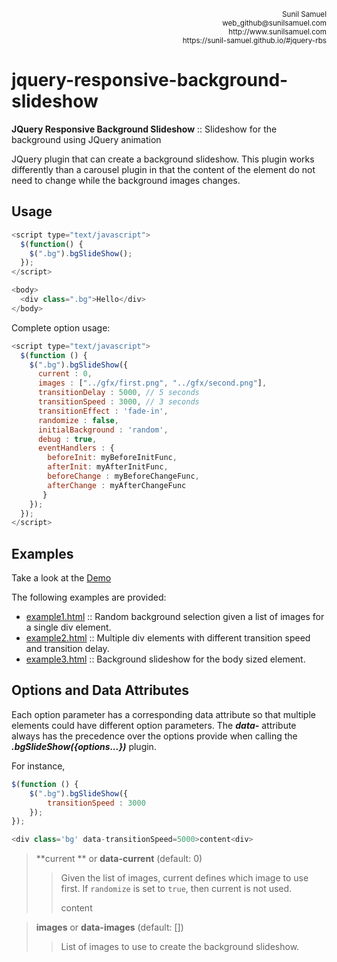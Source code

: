 <p align='right'>
<small>Sunil Samuel<br>
web_github@sunilsamuel.com<br>
http://www.sunilsamuel.com<br>
https://sunil-samuel.github.io/#jquery-rbs
</small>
</p>


# jquery-responsive-background-slideshow

**JQuery Responsive Background Slideshow** :: Slideshow for the background using JQuery animation

JQuery plugin that can create a background slideshow.  This plugin works differently than a carousel plugin in that the content of the element do not need to change while the background images changes.

## Usage

```javascript
<script type="text/javascript">
  $(function() {
    $(".bg").bgSlideShow();
  });
</script>

<body>
  <div class=".bg">Hello</div>
</body>
```

Complete option usage:

```javascript
<script type="text/javascript">
  $(function () {
    $(".bg").bgSlideShow({
      current : 0,
      images : ["../gfx/first.png", "../gfx/second.png"],
      transitionDelay : 5000, // 5 seconds
      transitionSpeed : 3000, // 3 seconds
      transitionEffect : 'fade-in',
      randomize : false, 
      initialBackground : 'random',
      debug : true,
      eventHandlers : {
        beforeInit: myBeforeInitFunc,
        afterInit: myAfterInitFunc,
        beforeChange : myBeforeChangeFunc,
        afterChange : myAfterChangeFunc
       }
    });
  });
</script>
```

## Examples

Take a look at the [Demo](https://sunil-samuel.github.io/#jquery-rbs)

The following examples are provided:

* [example1.html](examples/example1.html) :: Random background selection given a list of images for a single div element.
* [example2.html](examples/example2.html) :: Multiple div elements with different transition speed and transition delay.
* [example3.html](examples/example3.html) :: Background slideshow for the body sized element.

## Options and Data Attributes

Each option parameter has a corresponding data attribute so that multiple elements could have different option parameters.  The ***data-*** attribute always has the precedence over the options
provide when calling the ***.bgSlideShow({options...})*** plugin.

For instance,

```javascript
$(function () {
	$(".bg").bgSlideShow({
		transitionSpeed : 3000
	});
});

<div class='bg' data-transitionSpeed=5000>content<div>
```
	
>  **current ** or **data-current** (default: 0)
>> Given the list of images, current defines which image to use first.  If `randomize` is set to 	`true`, then current is not used.
>> <div data-current=0>content</div>

>  **images** or **data-images** (default: [])
>>  List of images to use to create the background slideshow.